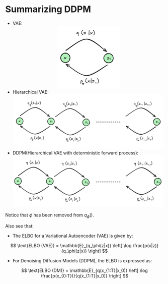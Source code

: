 # Summarizing DDPM
- VAE:
  <div style="text-align: center;"><img src="38.jpg" alt="Image Description" width="200" height="auto"/></div> 
- Hierarchical VAE:
  <div style="text-align: center;"><img src="36.jpg" alt="Image Description" width="600" height="auto"/></div> 
- DDPM(Hierarchical VAE with deterministic forward process):
  <div style="text-align: center;"><img src="37.jpg" alt="Image Description" width="600" height="auto"/></div> 
Notice that $\phi$ has been removed from $q_\phi()$.

Also see that:
- The ELBO for a Variational Autoencoder (VAE) is given by:

$$
\text{ELBO (VAE)} = \mathbb{E}_{q_\phi(z|x)} \left[ \log \frac{p(x|z)}{q_\phi(z|x)} \right]
$$
- For Denoising Diffusion Models (DDPM), the ELBO is expressed as:

$$
\text{ELBO (DM)} = \mathbb{E}_{q(x_{1:T}|x_0)} \left[ \log \frac{p(x_{0:T})}{q(x_{1:T}|x_0)} \right]
$$

